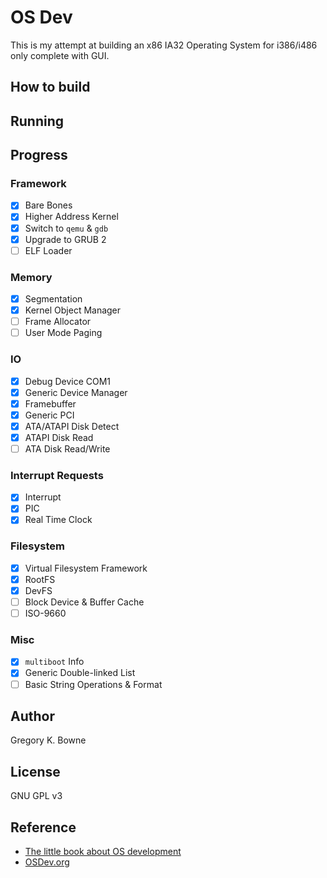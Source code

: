 # OS Dev #

This is my attempt at building an x86 IA32 Operating System for i386/i486 only complete with GUI.

## How to build ##

## Running ##

## Progress ##

### Framework ###

- [x] Bare Bones
- [x] Higher Address Kernel
- [x] Switch to `qemu` & `gdb`
- [x] Upgrade to GRUB 2
- [ ] ELF Loader

### Memory ###

- [x] Segmentation
- [x] Kernel Object Manager
- [ ] Frame Allocator
- [ ] User Mode Paging

### IO ###

- [x] Debug Device COM1
- [x] Generic Device Manager
- [x] Framebuffer
- [x] Generic PCI
- [x] ATA/ATAPI Disk Detect
- [x] ATAPI Disk Read
- [ ] ATA Disk Read/Write

### Interrupt Requests ###

- [x] Interrupt
- [x] PIC
- [x] Real Time Clock

### Filesystem ###

- [x] Virtual Filesystem Framework
- [x] RootFS
- [x] DevFS
- [ ] Block Device & Buffer Cache
- [ ] ISO-9660

### Misc ###

- [x] `multiboot` Info
- [x] Generic Double-linked List
- [ ] Basic String Operations & Format

## Author ##

Gregory K. Bowne

## License ##

GNU GPL v3

## Reference ##

- [The little book about OS development](https://littleosbook.github.io/)
- [OSDev.org](http://www.osdev.org/)
